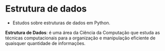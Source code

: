 # Estrutura de dados

 - Estudos sobre estruturas de dados em Python.
 

**Estrutura de Dados**: é uma área da Ciência da Computação que estuda as técnicas computacionais para a organização e manipulação eficiente de quaisquer quantidade de informações.
